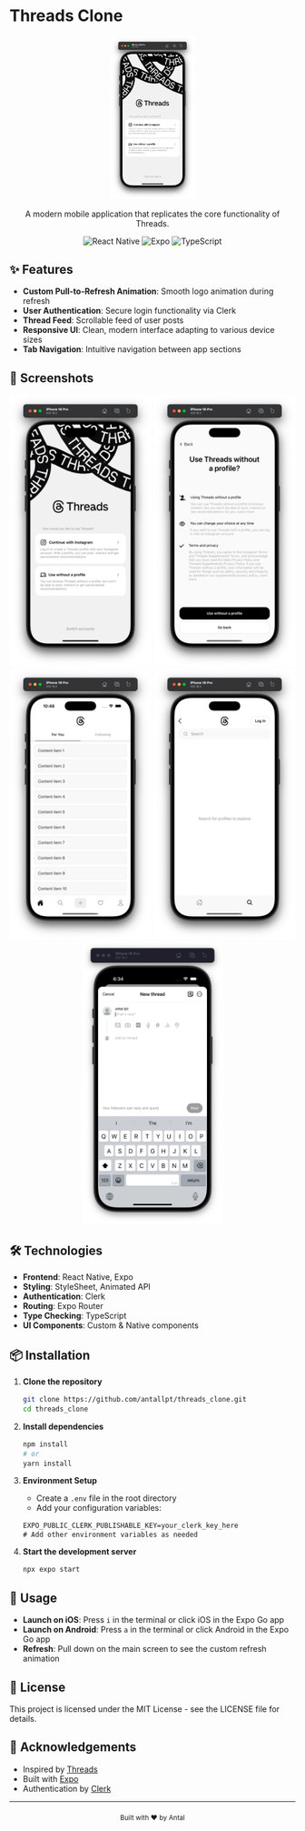 # Threads Clone

<div align="center">
  <img src="./screenshots/login-screen.png" alt="Threads Clone" width="150"/>
  
  <p>A modern mobile application that replicates the core functionality of Threads.</p>

  <div>
    <img src="https://img.shields.io/badge/React_Native-20232A?style=for-the-badge&logo=react&logoColor=61DAFB" alt="React Native"/>
    <img src="https://img.shields.io/badge/Expo-000020?style=for-the-badge&logo=expo&logoColor=white" alt="Expo"/>
    <img src="https://img.shields.io/badge/TypeScript-007ACC?style=for-the-badge&logo=typescript&logoColor=white" alt="TypeScript"/>
  </div>
</div>

## ✨ Features

- **Custom Pull-to-Refresh Animation**: Smooth logo animation during refresh
- **User Authentication**: Secure login functionality via Clerk
- **Thread Feed**: Scrollable feed of user posts
- **Responsive UI**: Clean, modern interface adapting to various device sizes
- **Tab Navigation**: Intuitive navigation between app sections

## 📱 Screenshots

<div align="center">
  <img src="./screenshots/login-screen.png" alt="Login Screen" width="250"/>
  <img src="./screenshots/no-profile.png" alt="No Profile Screen" width="250"/>
  <img src="./screenshots/feed-screen.png" alt="Feed Screen" width="250"/>
  <img src="./screenshots/search-screen.png" alt="Search Screen" width="250"/>
  <img src="./screenshots/create-screen.png" alt="Search Screen" width="250"/>
</div>

## 🛠️ Technologies

- **Frontend**: React Native, Expo
- **Styling**: StyleSheet, Animated API
- **Authentication**: Clerk
- **Routing**: Expo Router
- **Type Checking**: TypeScript
- **UI Components**: Custom & Native components

## 📦 Installation

1. **Clone the repository**
   ```bash
   git clone https://github.com/antallpt/threads_clone.git
   cd threads_clone
   ```

2. **Install dependencies**
   ```bash
   npm install
   # or
   yarn install
   ```

3. **Environment Setup**
   - Create a `.env` file in the root directory
   - Add your configuration variables:
   ```
   EXPO_PUBLIC_CLERK_PUBLISHABLE_KEY=your_clerk_key_here
   # Add other environment variables as needed
   ```

4. **Start the development server**
   ```bash
   npx expo start
   ```

## 📱 Usage

- **Launch on iOS**: Press `i` in the terminal or click iOS in the Expo Go app
- **Launch on Android**: Press `a` in the terminal or click Android in the Expo Go app
- **Refresh**: Pull down on the main screen to see the custom refresh animation


## 📄 License

This project is licensed under the MIT License - see the LICENSE file for details.

## 🙏 Acknowledgements

- Inspired by [Threads](https://threads.net)
- Built with [Expo](https://expo.dev/)
- Authentication by [Clerk](https://clerk.dev/)

---

<div align="center">
  <sub>Built with ❤️ by Antal</sub>
</div>